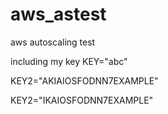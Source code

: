 # aws_astest
aws autoscaling test

including my key 
KEY="abc"

KEY2="AKIAIOSFODNN7EXAMPLE"

KEY2="IKAIOSFODNN7EXAMPLE"
